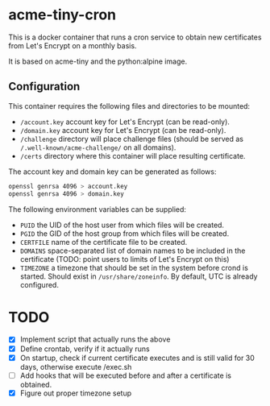 acme-tiny-cron
==============

This is a docker container that runs a cron service to obtain new certificates from Let's Encrypt on a monthly basis.

It is based on acme-tiny and the python:alpine image.

Configuration
-------------

This container requires the following files and directories to be mounted:

- `/account.key` account key for Let's Encrypt (can be read-only).
- `/domain.key` account key for Let's Encrypt (can be read-only).
- `/challenge` directory will place challenge files (should be served as `/.well-known/acme-challenge/` on all domains).
- `/certs` directory where this container will place resulting certificate.

The account key and domain key can be generated as follows:

```sh
openssl genrsa 4096 > account.key
openssl genrsa 4096 > domain.key
```

The following environment variables can be supplied:

- `PUID` the UID of the host user from which files will be created.
- `PGID` the GID of the host group from which files will be created.
- `CERTFILE` name of the certificate file to be created.
- `DOMAINS` space-separated list of domain names to be included in the certificate (TODO: point users to limits of Let's Encrypt on this)
- `TIMEZONE` a timezone that should be set in the system before crond is started. Should exist in `/usr/share/zoneinfo`. By default, UTC is already configured.

TODO
====

- [x] Implement script that actually runs the above
- [x] Define crontab, verify if it actually runs
- [x] On startup, check if current certificate executes and is still valid for 30 days, otherwise execute /exec.sh
- [ ] Add hooks that will be executed before and after a certificate is obtained.
- [x] Figure out proper timezone setup
